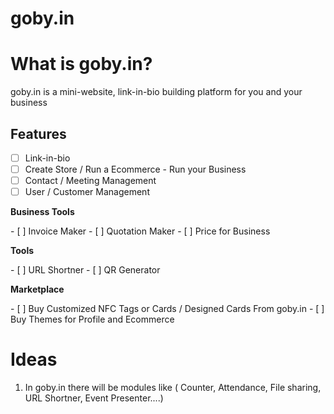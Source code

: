 # goby.in

# What is goby.in?

goby.in is a mini-website, link-in-bio building platform for you and your business

<!-- ROADMAP -->
## Features

- [ ] Link-in-bio
- [ ] Create Store / Run a Ecommerce - Run your Business
- [ ] Contact / Meeting Management
- [ ] User / Customer Management

<p><b>Business Tools</b></p>
   - [ ] Invoice Maker
   - [ ] Quotation Maker
   - [ ] Price for Business
<p><b>Tools</b></p>
   - [ ] URL Shortner
   - [ ] QR Generator
<p><b>Marketplace</b></p>
   - [ ] Buy Customized NFC Tags or Cards / Designed Cards From goby.in
   - [ ] Buy Themes for Profile and Ecommerce

 



# Ideas

 1. In goby.in there will be modules like ( Counter, Attendance, File sharing, URL Shortner, Event Presenter....)
